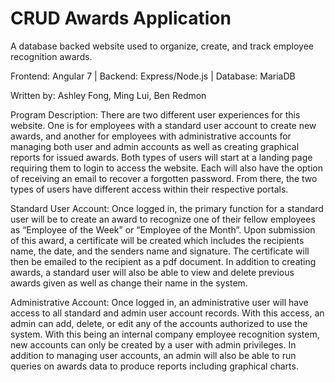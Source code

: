# CRUD Awards Application
A database backed website used to organize, create, and track employee recognition awards.

Frontend: Angular 7 | Backend: Express/Node.js | Database: MariaDB

Written by: Ashley Fong, Ming Lui, Ben Redmon

Program Description: There are two different user experiences for this website. One is for employees with a standard user
account to create new awards, and another for employees with administrative accounts for managing
both user and admin accounts as well as creating graphical reports for issued awards. Both types of
users will start at a landing page requiring them to login to access the website. Each will also have the
option of receiving an email to recover a forgotten password. From there, the two types of users have
different access within their respective portals.

Standard User Account: Once logged in, the primary function for a standard user will be to create an award to recognize one of
their fellow employees as “Employee of the Week” or “Employee of the Month”. Upon submission of
this award, a certificate will be created which includes the recipients name, the date, and the senders
name and signature. The certificate will then be emailed to the recipient as a pdf document. In addition
to creating awards, a standard user will also be able to view and delete previous awards given as well
as change their name in the system.

Administrative Account: Once logged in, an administrative user will have access to all standard and admin user account
records. With this access, an admin can add, delete, or edit any of the accounts authorized to use the
system. With this being an internal company employee recognition system, new accounts can only be
created by a user with admin privileges. In addition to managing user accounts, an admin will also be
able to run queries on awards data to produce reports including graphical charts.
